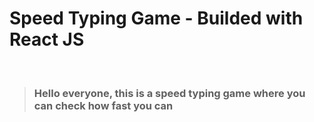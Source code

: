# Speed Typing Game - Builded with React JS

<br/>

> ### Hello everyone, this is a speed typing game where you can check how fast you can

